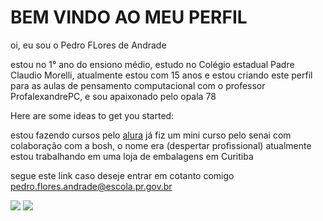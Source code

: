 # BEM VINDO AO MEU PERFIL

oi, eu sou o Pedro FLores de Andrade

estou no 1° ano do ensiono médio, estudo no Colégio estadual Padre Claudio Morelli, atualmente estou com 15 anos e estou criando este perfil para as aulas de pensamento computacional com o professor ProfalexandrePC, e sou apaixonado pelo opala 78

Here are some ideas to get you started:

estou fazendo cursos pelo [alura](https://www.alura.com.br/)
já fiz um mini curso pelo senai com colaboração com a bosh, o nome era (despertar profissional)
atualmente estou trabalhando em uma loja de embalagens em Curitiba

segue este link caso deseje entrar em cotanto comigo
pedro.flores.andrade@escola.pr.gov.br

![](https://media1.tenor.com/m/1x2k7niVF5gAAAAC/opala-ss.gif)
![](https://media1.tenor.com/m/RsjutCDdpg0AAAAd/spinning-monkey.gif)
